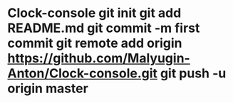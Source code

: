 # Clock-console git init git add README.md git commit -m first commit git remote add origin https://github.com/Malyugin-Anton/Clock-console.git git push -u origin master
